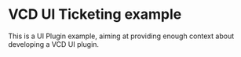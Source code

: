 # VCD UI Ticketing example #
This is a UI Plugin example, aiming at providing enough context about developing a VCD UI plugin.